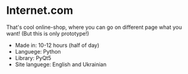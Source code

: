 # Internet.com
That's cool online-shop, where you can go on different page what you want!
(But this is only prototype!)
* Made in: 10-12 hours (half of day)
* Languege: Python
* Library: PyQt5
* Site languege: English and Ukrainian
